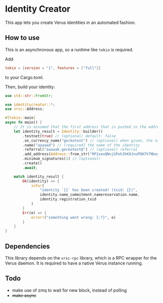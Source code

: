 # Identity Creator

This app lets you create Verus identities in an automated fashion.

## How to use

This is an asynchronous app, so a runtime like `tokio` is required.

Add

```toml
tokio = {version = "1", features = ["full"]}
```

to your Cargo.toml.

Then, build your identity:

```rs
use std::str::FromStr;

use identitycreator::*;
use vrsc::Address;

#[tokio::main]
async fn main() {
    // It is assumed that the first address that is pushed in the addresses array, will be the controlling address for the namecommitment.
    let identity_result = Identity::builder()
        .testnet(true) // (optional) default: false
        .on_currency_name("geckotest") // (optional) when given, the name of the currency is used as a parent to issue sub-ids on
        .name("aaaaad") // (required) the name of the identity
        .referral("aaaaab.geckotest@") // (optional) referral
        .add_address(Address::from_str("RP1sexQNvjGPohJkK9JnuPDH7V7NboycGj").unwrap()) // (required) at least 1 primary address
        .minimum_signatures(1) // (optional)
        .create()
        .await;

    match identity_result {
        Ok(identity) => {
            info!(
                "identity `{}` has been created! (txid: {})",
                identity.name_commitment.namereservation.name,
                identity.registration_txid
            )
        }
        Err(e) => {
            error!("something went wrong: {:?}", e)
        }
    }
}
```

## Dependencies

This library depends on the `vrsc-rpc` library, which is a RPC wrapper for the Verus daemon. It is required to have a native Verus instance running.

## Todo

- make use of zmq to wait for new block, instead of polling
- ~~make async~~
